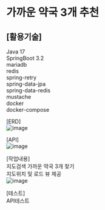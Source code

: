 # 가까운 약국 3개 추천

## [활용기술] <br>
Java 17 <br>
SpringBoot 3.2<br>
mariadb<br>
redis<br>
spring-retry<br>
spring-data-jpa<br>
spring-data-redis<br>
mustache<br>
docker<br>
docker-compose<br>

[ERD]<br>
![image](https://github.com/MyoungSoo7/pharmacyrecommend/assets/13523622/80e9bcc1-0b6b-49f1-9f42-fae832375626)<br>

[API]<br>
![image](https://github.com/MyoungSoo7/pharmacyrecommend/assets/13523622/047a1398-a01a-451a-a90d-bf14907e3ab4)<br>

[작업내용]<br>
지도검색 가까운 약국 3개 찾기<br>
지도위치 및 로드 뷰 제공<br>
![image](https://github.com/MyoungSoo7/pharmacyrecommend/assets/13523622/fe7c6124-ac27-4be1-8558-b8ba6f61f135)

[테스트]<br>
API테스트 



